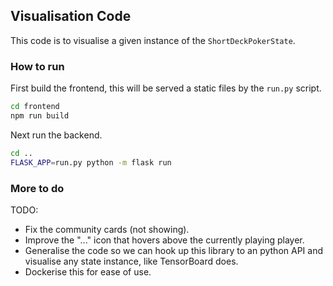 ## Visualisation Code

This code is to visualise a given instance of the `ShortDeckPokerState`.

### How to run

First build the frontend, this will be served a static files by the `run.py` script.
```bash
cd frontend
npm run build
```

Next run the backend.
```bash
cd .. 
FLASK_APP=run.py python -m flask run 
```

### More to do

TODO:
* Fix the community cards (not showing).
* Improve the "..." icon that hovers above the currently playing player.
* Generalise the code so we can hook up this library to an python API and visualise any state instance, like TensorBoard does.
* Dockerise this for ease of use.
